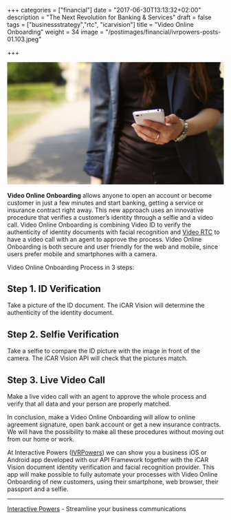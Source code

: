 +++
categories = ["financial"]
date = "2017-06-30T13:13:32+02:00"
description = "The Next Revolution for Banking & Services"
draft = false
tags = ["businessstrategy","rtc", "icarvision"]
title = "Video Online Onboarding"
weight = 34
image = "/postimages/financial/ivrpowers-posts-01.103.jpeg"

+++

![Laptop and Mobile](/postimages/financial/ivrpowers-posts-01.103.jpeg)

**Video Online Onboarding** allows anyone to open an account or become customer in just a few minutes and start banking, getting a service or insurance contract right away. This new approach uses an innovative procedure that verifies a customer’s identity through a selfie and a video call. Video Online Onboarding is combining Video ID to verify the authenticity of identity documents with facial recognition and [Video RTC](http://blog.ivrpowers.com/post/technologies/what-is-rtc/) to have a video call with an agent to approve the process. Video Online Onboarding is both secure and user friendly for the web and mobile, since users prefer mobile and smartphones with a camera.

Video Online Onboarding Process in 3 steps:

## Step 1. ID Verification
Take a picture of the ID document. The iCAR Vision will determine the authenticity of the identity document.

## Step 2. Selfie Verification
Take a selfie to compare the ID picture with the image in front of the camera. The iCAR Vision API will check that the pictures match. 

## Step 3. Live Video Call
Make a live video call with an agent to approve the whole process and verify that all data and your person are properly matched.

In conclusion, make a Video Online Onboarding will allow to online agreement signature, open bank account or get a new insurance contracts. We will have the possibility to make all these procedures without moving out from our home or work.

At Interactive Powers ([IVRPowers](http://www.ivrpowers)) we can show you a business iOS or Android app developed with our API Framework together with the iCAR Vision document identity verification and facial recognition provider. This app will make possible to fully automate your processes with Video Online Onboarding of new customers, using their smartphone, web browser, their passport and a selfie.

---
[Interactive Powers](http://www.ivrpowers.com/) - Streamline your business communications